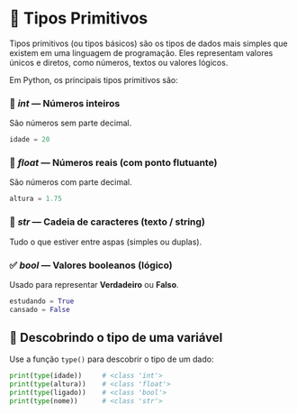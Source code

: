 # 🧩 Tipos Primitivos
Tipos primitivos (ou tipos básicos) são os tipos de dados mais simples que existem em uma linguagem de programação. Eles representam valores únicos e diretos, como números, textos ou valores lógicos.

Em Python, os principais tipos primitivos são:

### 🔢 _int_ — Números inteiros
São números sem parte decimal. </br>
```python
idade = 20
```

### 🔣 _float_ — Números reais (com ponto flutuante)
São números com parte decimal. </br>
```python
altura = 1.75
```

### 📝 _str_ — Cadeia de caracteres (texto / string)
Tudo o que estiver entre aspas (simples ou duplas).

### ✅ _bool_ — Valores booleanos (lógico)
Usado para representar **Verdadeiro** ou **Falso**.
```python
estudando = True
cansado = False
```

## 🧪 Descobrindo o tipo de uma variável

Use a função `type()` para descobrir o tipo de um dado:

```python
print(type(idade))     # <class 'int'>
print(type(altura))    # <class 'float'>
print(type(ligado))    # <class 'bool'>
print(type(nome))      # <class 'str'>
```



